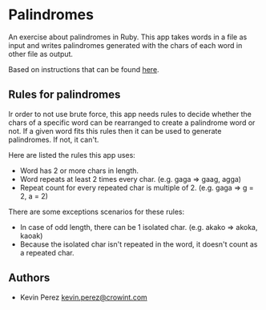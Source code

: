 Palindromes
===================

An exercise about palindromes in Ruby. This app takes words in a file as input and writes palindromes generated with the chars of each word in other file as output.

Based on instructions that can be found [here](https://gist.github.com/FerPerales/a210e65b729c342db7bf).

Rules for palindromes
---------------------
Ir order to not use brute force, this app needs rules to decide whether the chars of a specific word can be rearranged to create a palindrome word or not. If a given word fits this rules then it can be used to generate palindromes. If not, it can't.

Here are listed the rules this app uses:
* Word has 2 or more chars in length.
* Word repeats at least 2 times every char. (e.g. gaga => gaag, agga)
* Repeat count for every repeated char is multiple of 2. (e.g. gaga => g = 2, a = 2)

There are some exceptions scenarios for these rules:
* In case of odd length, there can be 1 isolated char. (e.g. akako => akoka, kaoak)
* Because the isolated char isn't repeated in the word, it doesn't count as a repeated char.

Authors
-------
* Kevin Perez [kevin.perez@crowint.com](mailto:kevin.perez@crowdint.com)